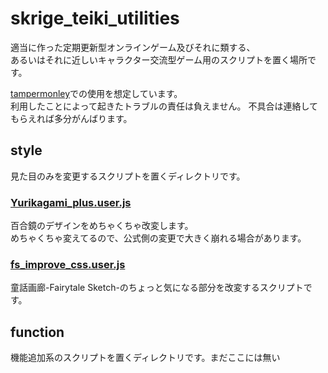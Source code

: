 # skrige_teiki_utilities
適当に作った定期更新型オンラインゲーム及びそれに類する、  
あるいはそれに近しいキャラクター交流型ゲーム用のスクリプトを置く場所です。

[tampermonley](https://www.tampermonkey.net/)での使用を想定しています。  
利用したことによって起きたトラブルの責任は負えません。
不具合は連絡してもらえれば多分がんばります。

## style
見た目のみを変更するスクリプトを置くディレクトリです。

### [Yurikagami_plus.user.js](https://skrige6666.github.io/skrige_teiki_utilities/style/Yurikagami_plus.user.js)
百合鏡のデザインをめちゃくちゃ改変します。  
めちゃくちゃ変えてるので、公式側の変更で大きく崩れる場合があります。

### [fs_improve_css.user.js](https://skrige6666.github.io/skrige_teiki_utilities/style/fs_improve_css.user.js)
童話画廊-Fairytale Sketch-のちょっと気になる部分を改変するスクリプトです。


## function
機能追加系のスクリプトを置くディレクトリです。まだここには無い
